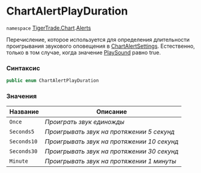 # ChartAlertPlayDuration

`namespace` [TigerTrade.Chart](../../../).[Alerts](./)

Перечисление, которое используется для определения длительности проигрывания звукового оповещения в [ChartAlertSettings](https://tigertrade.gitbook.io/doc/tech/tigertrade.chart/alerts/chartalertsettings.cs). Естественно, только в том случае, когда значение [PlaySound](https://tigertrade.gitbook.io/doc/tech/tigertrade.chart/alerts/chartalertsettings.cs/svoistva/playsound) равно true.

### Синтаксис

```csharp
public enum ChartAlertPlayDuration
```

### Значения

| Название    | Описание                                   |
| ----------- | ------------------------------------------ |
| `Once`      | _Проиграть звук единожды_                  |
| `Seconds5`  | _Проигрывать звук на протяжении 5 секунд_  |
| `Seconds10` | _Проигрывать звук на протяжении 10 секунд_ |
| `Seconds30` | _Проигрывать звук на протяжении 30 секунд_ |
| `Minute`    | _Проигрывать звук на протяжении 1 минуты_  |
